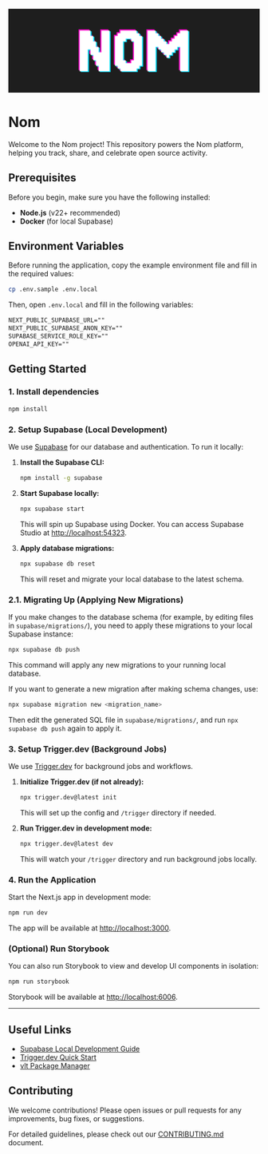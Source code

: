 ![Nom Banner](./images/header.png)

# Nom

Welcome to the Nom project! This repository powers the Nom platform, helping you track, share, and celebrate open source activity.

## Prerequisites

Before you begin, make sure you have the following installed:

- **Node.js** (v22+ recommended)
- **Docker** (for local Supabase)

## Environment Variables

Before running the application, copy the example environment file and fill in the required values:

```sh
cp .env.sample .env.local
```

Then, open `.env.local` and fill in the following variables:

```env
NEXT_PUBLIC_SUPABASE_URL=""
NEXT_PUBLIC_SUPABASE_ANON_KEY=""
SUPABASE_SERVICE_ROLE_KEY=""
OPENAI_API_KEY=""
```

## Getting Started

### 1. Install dependencies

```sh
npm install
```

### 2. Setup Supabase (Local Development)

We use [Supabase](https://supabase.com/) for our database and authentication. To run it locally:

1. **Install the Supabase CLI:**

   ```sh
   npm install -g supabase
   ```

2. **Start Supabase locally:**

   ```sh
   npx supabase start
   ```

   This will spin up Supabase using Docker. You can access Supabase Studio at [http://localhost:54323](http://localhost:54323).

3. **Apply database migrations:**

   ```sh
   npx supabase db reset
   ```

   This will reset and migrate your local database to the latest schema.

### 2.1. Migrating Up (Applying New Migrations)

If you make changes to the database schema (for example, by editing files in `supabase/migrations/`), you need to apply these migrations to your local Supabase instance:

```sh
npx supabase db push
```

This command will apply any new migrations to your running local database.

If you want to generate a new migration after making schema changes, use:

```sh
npx supabase migration new <migration_name>
```

Then edit the generated SQL file in `supabase/migrations/`, and run `npx supabase db push` again to apply it.

### 3. Setup Trigger.dev (Background Jobs)

We use [Trigger.dev](https://trigger.dev/) for background jobs and workflows.

1. **Initialize Trigger.dev (if not already):**

   ```sh
   npx trigger.dev@latest init
   ```

   This will set up the config and `/trigger` directory if needed.

2. **Run Trigger.dev in development mode:**

   ```sh
   npx trigger.dev@latest dev
   ```

   This will watch your `/trigger` directory and run background jobs locally.

### 4. Run the Application

Start the Next.js app in development mode:

```sh
npm run dev
```

The app will be available at [http://localhost:3000](http://localhost:3000).

### (Optional) Run Storybook

You can also run Storybook to view and develop UI components in isolation:

```sh
npm run storybook
```

Storybook will be available at [http://localhost:6006](http://localhost:6006).

---

## Useful Links

- [Supabase Local Development Guide](https://supabase.com/docs/guides/local-development)
- [Trigger.dev Quick Start](https://trigger.dev/docs/quick-start)
- [vlt Package Manager](https://vlt.dev/)

## Contributing

We welcome contributions! Please open issues or pull requests for any improvements, bug fixes, or suggestions.

For detailed guidelines, please check out our [CONTRIBUTING.md](./CONTRIBUTING.md) document.
